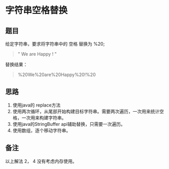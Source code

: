 # 字符串空格替换

## 题目
 给定字符串，要求将字符串中的 空格 替换为 %20; 
 > " We are Happy ! "
 
 替换结果：
 > %20We%20are%20Happy%20!%20
 
 ## 思路
  1. 使用java的 replace方法
  2. 使用两次循环，从尾部开始构建目标字符串。需要两次遍历，一次用来统计空格，一次用来构建字符串。
  3. 使用java的StringBuffer api辅助替换，只需要一次遍历。
  4. 使用数组，逐个移动字符串。
  
 ## 备注
 
 以上解法 2， 4 没有考虑内存使用。